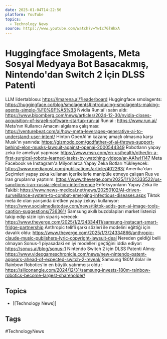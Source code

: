 ```yaml
---
date: 2025-01-04T14:22:56
platform: YouTube
topics:
  - Technology News
source: https://www.youtube.com/watch?v=YwIc7GlWhxA
---
```

# Huggingface Smolagents, Meta Sosyal Medyaya Bot Basacakmış, Nintendo'dan Switch 2 İçin DLSS Patenti

LLM lidertablosu: https://lmarena.ai/?leaderboard
Huggingface smolagents: https://huggingface.co/blog/smolagents#introducing-smolagents-making-agents-simple-%F0%9F%A5%B3
Nvidia Run:ai'ı satın aldı: https://www.bloomberg.com/news/articles/2024-12-30/nvidia-closes-acquisition-of-israeli-software-startup-run-ai
Run:ai : https://www.run.ai/
Meta'nın Kullanıcı Amacını algılama çalışması: https://venturebeat.com/ai/how-meta-leverages-generative-ai-to-understand-user-intent/
Hinton OpenAI'ın kazanç amaçlı olmasına karşı Musk'ın yanında: https://gizmodo.com/godfather-of-ai-throws-support-behind-elon-musks-lawsuit-against-openai-2000544349
Robotların yapay zeka ile ameliyat yapması: https://www.msn.com/en-us/health/other/in-a-first-surgical-robots-learned-tasks-by-watching-videos/ar-AA1wH147
Meta Facebook ve İnstagram'a Milyonlarca Yapay Zeka Botları Yükleyecek: https://www.mediapost.com/publications/article/402263/
Amerika'dan Seçimleri yapay zeka kullanan içerikelerle manipüle etmeye çalışan Rus ve İran gruplarına yaptırım: https://www.theverge.com/2025/1/1/24333522/us-sanctions-iran-russia-election-interference
Enfeksyonların Yapay Zeka ile Takibi: https://www.news-medical.net/news/20250102/AI-driven-surveillance-system-to-combat-emerging-infectious-diseases.aspx
Tiktok meta ile olan yarışında üretken yapay zekayı kullanıyor: https://www.socialmediatoday.com/news/tiktok-adds-gen-ai-image-tools-caption-suggestions/736361/
Samsung akıllı buzdolapları market listenizi takip edip sizin için sipariş verecek: https://www.theverge.com/2025/1/2/24334411/samsung-instacart-smart-fridge-partnership
Anthropic telifli şarkı sözleri ile modelini eğittiği için davalık oldu: https://www.theverge.com/2025/1/3/24334866/anthropic-claude-music-publishers-lyric-copyright-lawsuit-deal
Nereden geldiği belli olmayan Sonus-1 piyasadaki en iyi modelleri geçtiğini iddia ediyor: https://sonus.ai/blog/sonus-1
Nintendo Switch 2 için DLSS Patenti Almış: https://www.videogameschronicle.com/news/new-nintendo-patent-appears-ahead-of-expected-switch-2-reveal/
Samsung 180M dolar ile Rainbow Robotics'in en büyük yatırımcısı oldu : https://siliconangle.com/2024/12/31/samsung-invests-180m-rainbow-robotics-become-largest-shareholder/

## Topics
- [[Technology News]]

## Tags
#TechnologyNews